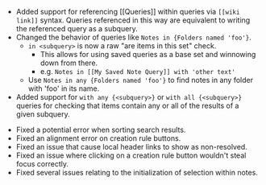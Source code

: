 + Added support for referencing [[Queries]] within queries via `[[wiki link]]` syntax. Queries referenced in this way are equivalent to writing the referenced query as a subquery.
+ Changed the behavior of queries like `Notes in {Folders named 'foo'}`.
	* `in <subquery>` is now a raw "are items in this set" check.
		* This allows for using saved queries as a base set and winnowing down from there.
		* e.g. `Notes in [[My Saved Note Query]] with 'other text'`
	* Use `Notes in any {Folders named 'foo'}` to find notes in any folder with 'foo' in its name.
+ Added support for `with any {<subquery>}` or `with all {<subquery>}` queries for checking that items contain any or all of the results of a given subquery.
- Fixed a potential error when sorting search results.
- Fixed an alignment error on creation rule buttons.
- Fixed an issue that cause local header links to show as non-resolved.
- Fixed an issue where clicking on a creation rule button wouldn't steal focus correctly.
- Fixed several issues relating to the initialization of selection within notes.